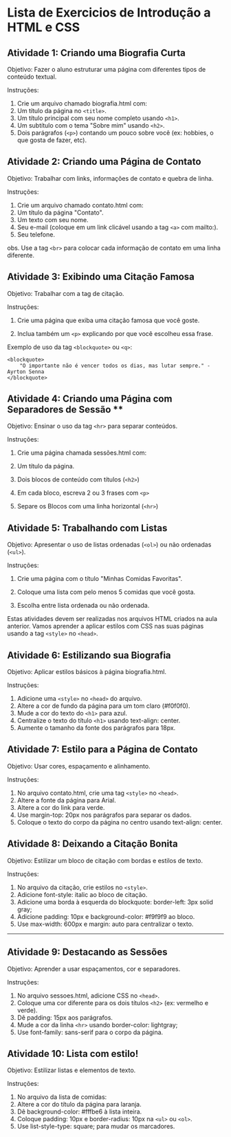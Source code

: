 # Lista de Exercicios de Introdução a HTML e CSS

## Atividade 1: Criando uma Biografia Curta
Objetivo:
Fazer o aluno estruturar uma página com diferentes tipos de conteúdo textual.

Instruções:

1. Crie um arquivo chamado biografia.html com:
2. Um título da página no `<title>`.
3. Um título principal com seu nome completo usando `<h1>`.
4. Um subtítulo com o tema "Sobre mim" usando `<h2>`.
5. Dois parágrafos (`<p>`) contando um pouco sobre você (ex: hobbies, o que gosta de fazer, etc).

## Atividade 2: Criando uma Página de Contato 

Objetivo:
Trabalhar com links, informações de contato e quebra de linha.

Instruções:
1. Crie um arquivo chamado contato.html com:
2. Um título da página "Contato".
3. Um texto com seu nome.
4. Seu e-mail (coloque em um link clicável usando a tag `<a>` com mailto:).
5. Seu telefone.

obs. Use a tag `<br>` para colocar cada informação de contato em uma linha diferente.

## Atividade 3: Exibindo uma Citação Famosa 

Objetivo:
Trabalhar com a tag de citação.

Instruções:
1. Crie uma página que exiba uma citação famosa que você goste.

2. Inclua também um `<p>` explicando por que você escolheu essa frase.

Exemplo de uso da tag `<blockquote>` ou `<q>`:

```
<blockquote>
    "O importante não é vencer todos os dias, mas lutar sempre." - Ayrton Senna
</blockquote>
```

## Atividade 4: Criando uma Página com Separadores de Sessão **

Objetivo:
Ensinar o uso da tag `<hr>` para separar conteúdos.

Instruções:
1. Crie uma página chamada sessões.html com:

2. Um título da página.

3. Dois blocos de conteúdo com títulos (`<h2>`)

4. Em cada bloco, escreva 2 ou 3 frases com `<p>`

5. Separe os Blocos com uma linha horizontal (`<hr>`) 

## Atividade 5: Trabalhando com Listas

Objetivo:
Apresentar o uso de listas ordenadas (`<ol>`) ou não ordenadas (`<ul>`).

Instruções:
1. Crie uma página com o título "Minhas Comidas Favoritas".

2. Coloque uma lista com pelo menos 5 comidas que você gosta.

3. Escolha entre lista ordenada ou não ordenada.


Estas atividades devem ser realizadas nos arquivos HTML criados na aula anterior.
Vamos aprender a aplicar estilos com CSS nas suas páginas usando a tag `<style>` no `<head>`.

## Atividade 6: Estilizando sua Biografia

Objetivo:
Aplicar estilos básicos à página biografia.html.

Instruções:
1. Adicione uma `<style>` no `<head>` do arquivo.
2. Altere a cor de fundo da página para um tom claro (#f0f0f0).
3. Mude a cor do texto do `<h1>` para azul.
4. Centralize o texto do título `<h1>` usando text-align: center.
5. Aumente o tamanho da fonte dos parágrafos para 18px.



## Atividade 7: Estilo para a Página de Contato 

Objetivo:
Usar cores, espaçamento e alinhamento.

Instruções:
1. No arquivo contato.html, crie uma tag `<style>` no `<head>`.
2. Altere a fonte da página para Arial.
3. Altere a cor do link para verde.
4. Use margin-top: 20px nos parágrafos para separar os dados.
5. Coloque o texto do corpo da página no centro usando text-align: center.


## Atividade 8: Deixando a Citação Bonita

Objetivo:
Estilizar um bloco de citação com bordas e estilos de texto.

Instruções:
1. No arquivo da citação, crie estilos no `<style>`.
2. Adicione font-style: italic ao bloco de citação.
3. Adicione uma borda à esquerda do blockquote: border-left: 3px solid gray;
4. Adicione padding: 10px e background-color: #f9f9f9 ao bloco.
5. Use max-width: 600px e margin: auto para centralizar o texto.

------------------------------------------------------------

## Atividade 9: Destacando as Sessões

Objetivo:
Aprender a usar espaçamentos, cor e separadores.

Instruções:
1. No arquivo sessoes.html, adicione CSS no `<head>`.
2. Coloque uma cor diferente para os dois títulos `<h2>` (ex: vermelho e verde).
3. Dê padding: 15px aos parágrafos.
4. Mude a cor da linha `<hr>` usando border-color: lightgray;
5. Use font-family: sans-serif para o corpo da página.


## Atividade 10: Lista com estilo!

Objetivo:
Estilizar listas e elementos de texto.

Instruções:
1. No arquivo da lista de comidas:
2. Altere a cor do título da página para laranja.
3. Dê background-color: #fffbe6 à lista inteira.
4. Coloque padding: 10px e border-radius: 10px na `<ul>` ou `<ol>`.
5. Use list-style-type: square; para mudar os marcadores.
